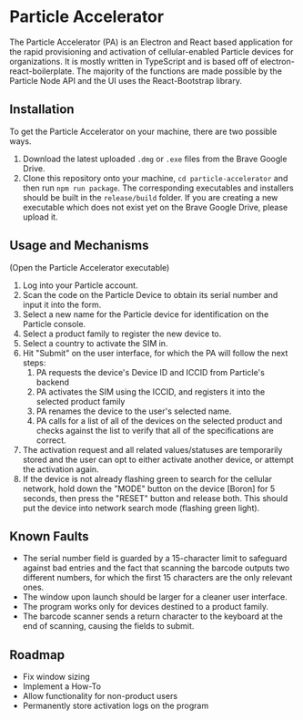 # Particle Accelerator

The Particle Accelerator (PA) is an Electron and React based application for the rapid provisioning and activation of 
cellular-enabled Particle devices for organizations. It is mostly written in TypeScript and is based off of 
electron-react-boilerplate. The majority of the functions are made possible by the Particle Node API and the UI uses the
React-Bootstrap library.

## Installation

To get the Particle Accelerator on your machine, there are two possible ways. 

1. Download the latest uploaded `.dmg` or `.exe` files from the Brave Google Drive.
2. Clone this repository onto your machine, `cd particle-accelerator` and then run `npm run package`. The corresponding
    executables and installers should be built in the `release/build` folder. If you are creating a new executable which
    does not exist yet on the Brave Google Drive, please upload it. 

## Usage and Mechanisms
(Open the Particle Accelerator executable)
1. Log into your Particle account.
2. Scan the code on the Particle Device to obtain its serial number and input it into the form.
3. Select a new name for the Particle device for identification on the Particle console.
4. Select a product family to register the new device to.
5. Select a country to activate the SIM in.
6. Hit "Submit" on the user interface, for which the PA will follow the next steps:
   1. PA requests the device's Device ID and ICCID from Particle's backend
   2. PA activates the SIM using the ICCID, and registers it into the selected product family
   3. PA renames the device to the user's selected name.
   4. PA calls for a list of all of the devices on the selected product and checks against the list to verify that all
      of the specifications are correct.
7. The activation request and all related values/statuses are temporarily stored and the user can opt to either activate
another device, or attempt the activation again.
8. If the device is not already flashing green to search for the cellular network, hold down the "MODE" button on the
    device [Boron] for 5 seconds, then press the "RESET" button and release both. This should put the device into network
    search mode (flashing green light).

## Known Faults
- The serial number field is guarded by a 15-character limit to safeguard against bad entries and the fact that scanning
  the barcode outputs two different numbers, for which the first 15 characters are the only relevant ones.
- The window upon launch should be larger for a cleaner user interface.
- The program works only for devices destined to a product family.
- The barcode scanner sends a return character to the keyboard at the end of scanning, causing the fields to submit.

## Roadmap
- Fix window sizing
- Implement a How-To
- Allow functionality for non-product users
- Permanently store activation logs on the program
